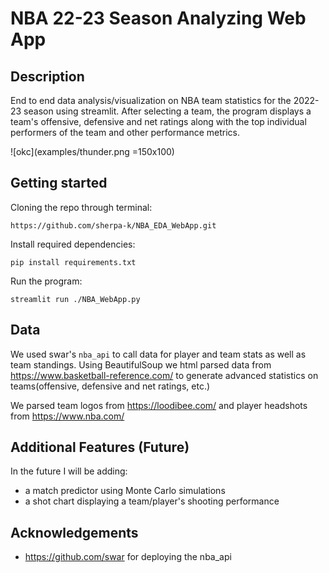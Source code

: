 # NBA 22-23 Season Analyzing Web App

## Description 
End to end data analysis/visualization on NBA team statistics for the 2022-23 season using streamlit. After selecting a team, the program displays a team's offensive, defensive and net ratings along with the top individual performers of the team and other performance metrics.

![okc](examples/thunder.png =150x100)

## Getting started
Cloning the repo through terminal:

```https://github.com/sherpa-k/NBA_EDA_WebApp.git```


Install required dependencies:


```pip install requirements.txt```


Run the program:

```streamlit run ./NBA_WebApp.py```


## Data
We used swar's ```nba_api``` to call data for player and team stats as well as team standings. Using BeautifulSoup we html parsed data from https://www.basketball-reference.com/ to generate advanced statistics on teams(offensive, defensive and net ratings, etc.)

We parsed team logos from https://loodibee.com/ and player headshots from https://www.nba.com/

## Additional Features (Future)
In the future I will be adding:
- a match predictor using Monte Carlo simulations
- a shot chart displaying a team/player's shooting performance


## Acknowledgements
- https://github.com/swar for deploying the nba_api

